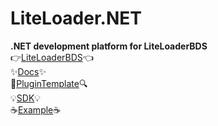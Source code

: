 # LiteLoader.NET
**.NET development platform for LiteLoaderBDS**  
👉[LiteLoaderBDS](https://github.com/LiteLDev/LiteLoaderBDS)👈  
✨[Docs](https://docs.litebds.com/#/)✨  
🔎[PluginTemplate](https://github.com/StarsDream00/PluginTemplate.NET)🔍  
💡[SDK](https://github.com/StarsDream00/LiteLoader.NETSDK)💡  
☕[Example](https://github.com/StarsDream00/LiteLoader.NETPlugins)☕
